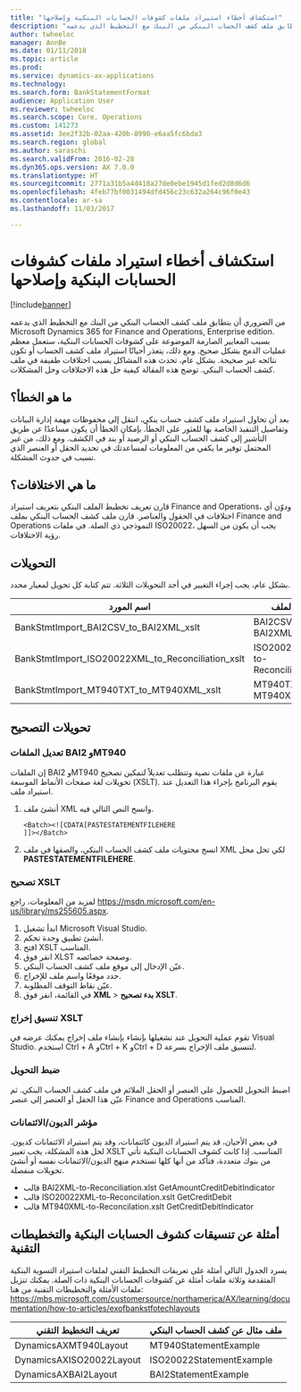 ```yaml
---
title: "استكشاف أخطاء استيراد ملفات كشوفات الحسابات البنكية وإصلاحها"
description: "من الضروري أن يتطابق ملف كشف الحساب البنكي من البنك مع التخطيط الذي يدعمه Microsoft Dynamics 365 for Finance and Operations, Enterprise edition. بسبب المعايير الصارمة الموضوعة على كشوفات الحسابات البنكية، ستعمل معظم عمليات الدمج بشكل صحيح. ومع ذلك، يتعذر أحيانًا استيراد ملف كشف الحساب أو تكون نتائجه غير صحيحة. بشكل عام، تحدث هذه المشاكل بسبب اختلافات طفيفة في ملف كشف الحساب البنكي. توضح هذه المقالة كيفية حل هذه الاختلافات وحل المشكلات."
author: twheeloc
manager: AnnBe
ms.date: 01/11/2018
ms.topic: article
ms.prod: 
ms.service: dynamics-ax-applications
ms.technology: 
ms.search.form: BankStatementFormat
audience: Application User
ms.reviewer: twheeloc
ms.search.scope: Core, Operations
ms.custom: 141273
ms.assetid: 3ee2f32b-02aa-420b-8990-e6aa5fc6bda3
ms.search.region: global
ms.author: saraschi
ms.search.validFrom: 2016-02-28
ms.dyn365.ops.version: AX 7.0.0
ms.translationtype: HT
ms.sourcegitcommit: 2771a31b5a4d418a27de0ebe1945d1fed2d8d6d6
ms.openlocfilehash: 4feb77bf0031494dfd456c23c632a264c96f0e43
ms.contentlocale: ar-sa
ms.lasthandoff: 11/03/2017

---
```


# <a name="bank-statement-file-import-troubleshooting"></a>استكشاف أخطاء استيراد ملفات كشوفات الحسابات البنكية وإصلاحها

[!include[banner](../includes/banner.md)]


من الضروري أن يتطابق ملف كشف الحساب البنكي من البنك مع التخطيط الذي يدعمه Microsoft Dynamics 365 for Finance and Operations, Enterprise edition. بسبب المعايير الصارمة الموضوعة على كشوفات الحسابات البنكية، ستعمل معظم عمليات الدمج بشكل صحيح. ومع ذلك، يتعذر أحيانًا استيراد ملف كشف الحساب أو تكون نتائجه غير صحيحة. بشكل عام، تحدث هذه المشاكل بسبب اختلافات طفيفة في ملف كشف الحساب البنكي. توضح هذه المقالة كيفية حل هذه الاختلافات وحل المشكلات.

<a name="what-is-the-error"></a>ما هو الخطأ؟
------------------

بعد أن تحاول استيراد ملف كشف حساب بنكي، انتقل إلى محفوظات مهمة إدارة البيانات وتفاصيل التنفيذ الخاصة بها للعثور على الخطأ. بإمكان الخطأ أن يكون مساعدًا عن طريق التأشير إلى كشف الحساب البنكي أو الرصيد أو بند في الكشف. ومع ذلك، من غير المحتمل توفير ما يكفي من المعلومات لمساعدتك في تحديد الحقل أو العنصر الذي تسبب في حدوث المشكلة.

## <a name="what-are-the-differences"></a>ما هي الاختلافات؟
قارن تعريف تخطيط الملف البنكي بتعريف استيراد Finance and Operations، ودوّن أي اختلافات في الحقول والعناصر. ‏قارن ملف كشف الحساب البنكي بملف Finance and Operations النموذجي ذي الصلة. في ملفات ISO20022، يجب أن يكون من السهل رؤية الاختلافات.‬

## <a name="transformations"></a>التحويلات
بشكل عام، يجب إجراء التغيير في أحد التحويلات الثلاثة. تتم كتابة كل تحويل لمعيار محدد.

| اسم المورد                                         | اسم الملف                          |
|-------------------------------------------------------|------------------------------------|
| BankStmtImport\_BAI2CSV\_to\_BAI2XML\_xslt            | BAI2CSV-to-BAI2XML.xslt            |
| BankStmtImport\_ISO20022XML\_to\_Reconciliation\_xslt | ISO20022XML-to-Reconciliation.xslt |
| BankStmtImport\_MT940TXT\_to\_MT940XML\_xslt          | MT940TXT-to-MT940XML.xslt          |

## <a name="debugging-transformations"></a>تحويلات التصحيح
### <a name="adjust-the-bai2-and-mt940-files"></a>تعديل الملفات BAI2 وMT940

إن الملفات BAI2 وMT940 عبارة عن ملفات نصية وتتطلب تعديلاً لتمكين تصحيح تحويلات لغة صفحات الأنماط الموسعة (XSLT). يقوم البرنامج بإجراء هذا التعديل عند استيراد ملف.

1.  أنشئ ملف XML وانسخ النص التالي فيه.

        <Batch><![CDATA[PASTESTATEMENTFILEHERE
        ]]></Batch>

2.  انسخ محتويات ملف كشف الحساب البنكي، والصقها في ملف XML لكي تحل محل **PASTESTATEMENTFILEHERE**.

### <a name="debug-the-xslt"></a>تصحيح XSLT

لمزيد من المعلومات، راجع <https://msdn.microsoft.com/en-us/library/ms255605.aspx>.

1.  ابدأ تشغيل Microsoft Visual Studio.
2.  أنشئ تطبيق وحدة تحكم.
3.  افتح XSLT المناسب.
4.  انقر فوق XLST وصفحة خصائصه.
5.  عيّن الإدخال إلى موقع ملف كشف الحساب البنكي.
6.  حدد موقعًا واسم ملف للإخراج.
7.  عيّن نقاط التوقف المطلوبة.
8.  في القائمة، انقر فوق **XML** &gt; **بدء تصحيح XSLT**.

### <a name="format-the-xslt-output"></a>تنسيق إخراج XSLT

تقوم عملية التحويل عند تشغيلها بإنشاء بإنشاء ملف إخراج يمكنك عرضه في Visual Studio. استخدم Ctrl + A وCtrl + K وCtrl + D لتنسيق ملف الإخراج بسرعة.

### <a name="adjust-the-transformation"></a>ضبط التحويل

اضبط التحويل للحصول على العنصر أو الحقل الملائم في ملف كشف الحساب البنكي. ثم عيّن هذا الحقل أو العنصر إلى عنصر Finance and Operations المناسب.

### <a name="debitcredit-indicator"></a>مؤشر الديون/الائتمانات

في بعض الأحيان، قد يتم استيراد الديون كائتمانات، وقد يتم استيراد الائتمانات كديون. لحل هذه المشكلة، يجب تغيير XSLT المناسب. إذا كانت كشوف الحسابات البنكية تأتي من بنوك متعددة، فتأكد من أنها كلها تستخدم منهج الديون/الائتمانات نفسه أو أنشئ تحويلات منفصلة.

-   قالب BAI2XML-to-Reconciliation.xlst GetAmountCreditDebitIndicator
-   قالب ISO20022XML-to-Reconcilation.xslt GetCreditDebit
-   قالب MT940XML-to-Reconcilation.xslt GetCreditDebitIndicator

## <a name="examples-of-bank-statement-formats-and-technical-layouts"></a>أمثلة عن تنسيقات كشوف الحسابات البنكية والتخطيطات التقنية
يسرد الجدول التالي أمثلة على تعريفات التخطيط التقني لملفات استيراد التسوية البنكية المتقدمة وثلاثة ملفات أمثلة عن كشوفات الحسابات البنكية ذات الصلة. يمكنك تنزيل ملفات الأمثلة والتخطيطات التقنية‬ من هنا: https://mbs.microsoft.com/customersource/northamerica/AX/learning/documentation/how-to-articles/exofbankstfotechlayouts  


| تعريف التخطيط التقني                             | ملف مثال عن كشف الحساب البنكي          |
|---------------------------------------------------------|--------------------------------------|
| DynamicsAXMT940Layout                                   | MT940StatementExample                |
| DynamicsAXISO20022Layout                                | ISO20022StatementExample             |
| DynamicsAXBAI2Layout                                    | BAI2StatementExample                 |






